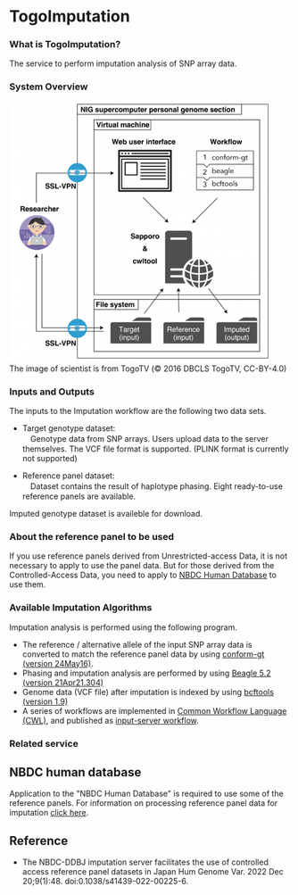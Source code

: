 # TogoImputation
 

### What is TogoImputation?
The service to perform imputation analysis of SNP array data.

### System Overview

![Fig-1](https://raw.githubusercontent.com/dbcls/website/master/services/images/Togoimputation_fig1_en.png)<br />
 The image of scientist is from TogoTV (© 2016 DBCLS TogoTV, CC-BY-4.0)

### Inputs and Outputs 
The inputs to the Imputation workflow are the following two data sets.

* Target genotype dataset: <br />
　Genotype data from SNP arrays. Users upload data to the server themselves. The VCF file format is supported. (PLINK format is currently not supported)

* Reference panel dataset: <br />
　Dataset contains the result of haplotype phasing. Eight ready-to-use reference panels are available.

Imputed genotype dataset is availeble for download.


### About the reference panel to be used<br />
If you use reference panels derived from  Unrestricted-access Data, it is not necessary to apply to use the panel data. But for those derived from the Controlled-Access Data, you need to apply to [NBDC Human Database](https://humandbs.dbcls.jp/en/) to use them.

### Available Imputation Algorithms<br />
Imputation analysis is performed using the following program.
* The reference / alternative allele of the input SNP array data is converted to match the reference panel data by using [conform-gt (version 24May16)](https://faculty.washington.edu/browning/conform-gt.html).
* Phasing and imputation analysis are performed by using [Beagle 5.2 (version 21Apr21.304)](https://faculty.washington.edu/browning/beagle/b5_2.html)<br />
* Genome data (VCF file) after imputation is indexed by using [bcftools (version 1.9)](http://samtools.github.io/bcftools/bcftools.html)<br />
* A series of workflows are implemented in [Common Workflow Language (CWL)](https://www.commonwl.org/), and published as [input-server workflow](https://github.com/ddbj/imputation-server-wf).


### Related service

## NBDC human database

Application to the "NBDC Human Database" is required to use some of the reference panels. For information on processing reference panel data for imputation [click here](https://humandbs.dbcls.jp/en/imputation-reference).


## Reference

* The NBDC-DDBJ imputation server facilitates the use of controlled access reference panel datasets in Japan Hum Genome Var. 2022 Dec 20;9(1):48. doi:0.1038/s41439-022-00225-6. 

<!--:-->
